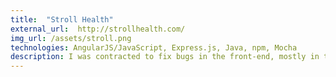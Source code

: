 ```yaml
---
title:  "Stroll Health"
external_url:  http://strollhealth.com/
img_url: /assets/stroll.png
technologies: AngularJS/JavaScript, Express.js, Java, npm, Mocha
description: I was contracted to fix bugs in the front-end, mostly in the insurance-verification system. I also helped design and implement various improvements we made while converting the existing iOS interface to a web-based one.
---
```

